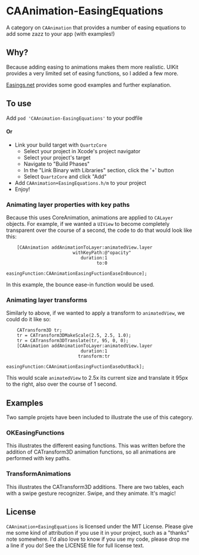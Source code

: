 CAAnimation-EasingEquations
===========================

A category on `CAAnimation` that provides a number of easing equations to add some zazz to your app (with examples!)

## Why?
Because adding easing to animations makes them more realistic. UIKit provides a very limited set of easing functions, so I added a few more.

[Easings.net][0] provides some good examples and further explanation.

## To use
Add `pod 'CAAnimation-EasingEquations'` to your podfile

#### Or
- Link your build target with `QuartzCore`
	- Select your project in Xcode's project navigator
	- Select your project's target
	- Navigate to "Build Phases"
	- In the "Link Binary with Libraries" section, click the '+' button
	- Select `QuartzCore` and click "Add"
- Add `CAAnimation+EasingEquations.h/m` to your project
- Enjoy!

### Animating layer properties with key paths
Because this uses CoreAnimation, animations are applied to `CALayer` objects. For example, if we wanted a `UIView` to become completely transparent over the course of a second, the code to do that would look like this:

```
    [CAAnimation addAnimationToLayer:animatedView.layer
                         withKeyPath:@"opacity"
                            duration:1
                                  to:0
                      easingFunction:CAAnimationEasingFuctionEaseInBounce];
```

In this example, the bounce ease-in function would be used.

### Animating layer transforms
Similarly to above, if we wanted to apply a transform to `animatedView`, we could do it like so:

```
    CATransform3D tr;
    tr = CATransform3DMakeScale(2.5, 2.5, 1.0);
    tr = CATransform3DTranslate(tr, 95, 0, 0);
    [CAAnimation addAnimationToLayer:animatedView.layer
                            duration:1
                           transform:tr
                      easingFunction:CAAnimationEasingFuctionEaseOutBack];
```

This would scale `animatedView` to 2.5x its current size and translate it 95px to the right, also over the course of 1 second.

## Examples

Two sample projets have been included to illustrate the use of this category. 

### OKEasingFunctions

This illustrates the different easing functions. This was written before the addition of CATransform3D animation functions, so all animations are performed with key paths.

### TransformAnimations

This illustrates the CATransform3D additions. There are two tables, each with a swipe gesture recognizer. Swipe, and they animate. It's magic!

## License

`CAAnimation+EasingEquations` is licensed under the MIT License. Please give me some kind of attribution if you use it in your project, such as a "thanks" note somewhere. I'd also love to know if you use my code, please drop me a line if you do! See the LICENSE file for full license text.

[0]: http://easings.net/
